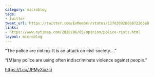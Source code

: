 ```yaml
---
category: microblog
tags:
- twitter
tweet_url: https://twitter.com/ExMember/status/1278309208887226368
links:
- https://www.nytimes.com/2020/06/05/opinion/police-riots.html
layout: microblog
---
```

“The police are rioting. It is an attack on civil society….”

“[M]any police are using often indiscriminate violence against people.”

https://t.co/JPMyXixzci
